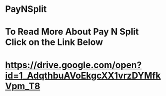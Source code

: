 # PayNSplit
# To Read More About Pay N Split Click on the Link Below
# https://drive.google.com/open?id=1_AdqthbuAVoEkgcXX1vrzDYMfkVpm_T8
